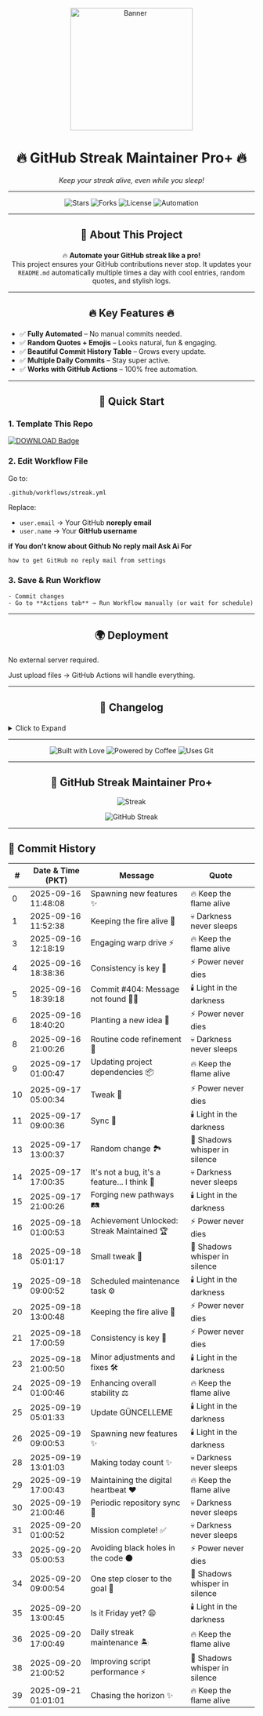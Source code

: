 <p align="center">
  <img src="https://media.giphy.com/media/Ju7l5y9osyymQ/giphy.gif" width="250" alt="Banner">
</p>

<h1 align="center">🔥 <strong>GitHub Streak Maintainer Pro+</strong> 🔥</h1>
<p align="center"><em>Keep your streak alive, even while you sleep!</em></p>

---

<p align="center">
  <img src="https://img.shields.io/github/stars/SaeedX302/Github-Streak-Maintainer?style=for-the-badge&logo=github" alt="Stars">
  <img src="https://img.shields.io/github/forks/SaeedX302/Github-Streak-Maintainer?style=for-the-badge&logo=git" alt="Forks">
  <img src="https://img.shields.io/github/license/SaeedX302/Github-Streak-Maintainer?style=for-the-badge&logo=apache" alt="License">
  <img src="https://img.shields.io/badge/Automation-100%25-brightgreen?style=for-the-badge&logo=github-actions" alt="Automation">
</p>

---

## <p align="center">📜 <strong>About This Project</strong></p>
<p align="center">
🔥 <strong>Automate your GitHub streak like a pro!</strong> <br>
This project ensures your GitHub contributions never stop. It updates your <code>README.md</code> automatically multiple times a day with cool entries, random quotes, and stylish logs. 
</p>

---

## <p align="center">🔥 <strong>Key Features</strong> 🔥</p>
- ✅ **Fully Automated** – No manual commits needed.
- ✅ **Random Quotes + Emojis** – Looks natural, fun & engaging.
- ✅ **Beautiful Commit History Table** – Grows every update.
- ✅ **Multiple Daily Commits** – Stay super active.
- ✅ **Works with GitHub Actions** – 100% free automation.

---

## <p align="center">🚀 <strong>Quick Start</strong></p>

###  1. Template This Repo  
<p>
<a href="https://github.com/new?template_name=Github-Streak-Maintainer&template_owner=saeedx302">
<img src="https://img.shields.io/badge/TEMPLATE-REPO-blue?style=for-the-badge&logo=github" alt="DOWNLOAD Badge">
</a>
</p>

###  2. Edit Workflow File  
Go to:

    .github/workflows/streak.yml

Replace:
- `user.email` → Your GitHub **noreply email**
- `user.name` → Your **GitHub username**


 <strong>if You don't know about Github No reply mail Ask Ai For </strong>

 
    how to get GitHub no reply mail from settings

###  3. Save & Run Workflow  
`- Commit changes`  
`- Go to **Actions tab** → Run Workflow manually (or wait for schedule)`
    
---

## <p align="center">🌍 <strong> Deployment </strong></p>

No external server required.

Just upload files → GitHub Actions will handle everything.



---

## <p align="center">📝 <strong>Changelog</strong></p>

<details>
<summary>Click to Expand</summary>v1.0 → Initial release with README auto-update feature.

v1.1 → Added random quotes + multiple commits daily.

v2.0 → Pro Design + Commit History Table + Stylish UI.


</details>

---

<p align="center">
  <img src="https://forthebadge.com/images/badges/built-with-love.svg" alt="Built with Love">
  <img src="https://forthebadge.com/images/badges/powered-by-coffee.svg" alt="Powered by Coffee">
  <img src="https://forthebadge.com/images/badges/uses-git.svg" alt="Uses Git">
</p>

---

<div align="center">
  
## 🚀 GitHub Streak Maintainer Pro+

![Streak](https://img.shields.io/badge/Streak-Active-brightgreen)

![GitHub Streak](https://streak-stats.demolab.com/?user=SaeedX302&theme=radical)

</div>

---

## 📅 Commit History
| # | Date & Time (PKT) | Message | Quote |
|---|--------------------|---------|-------|
| 0 | 2025-09-16 11:48:08 | Spawning new features ✨ | 🔥 Keep the flame alive |
| 1 | 2025-09-16 11:52:38 | Keeping the fire alive 🥀 | 💀 Darkness never sleeps |
| 3 | 2025-09-16 12:18:19 | Engaging warp drive ⚡ | 🔥 Keep the flame alive |
| 4 | 2025-09-16 18:38:36 | Consistency is key 🔑 | ⚡ Power never dies |
| 5 | 2025-09-16 18:39:18 | Commit #404: Message not found 🤷‍♂️ | 🕯️ Light in the darkness |
| 6 | 2025-09-16 18:40:20 | Planting a new idea 🌱 | ⚡ Power never dies |
| 8 | 2025-09-16 21:00:26 | Routine code refinement 🧹 | 💀 Darkness never sleeps |
| 9 | 2025-09-17 01:00:47 | Updating project dependencies 📦 | 🔥 Keep the flame alive |
| 10 | 2025-09-17 05:00:34 | Tweak 🔧 | ⚡ Power never dies |
| 11 | 2025-09-17 09:00:36 | Sync 🔄 | 🕯️ Light in the darkness |
| 13 | 2025-09-17 13:00:37 | Random change 🏞️ | 👻 Shadows whisper in silence |
| 14 | 2025-09-17 17:00:35 | It's not a bug, it's a feature... I think 🤔 | 💀 Darkness never sleeps |
| 15 | 2025-09-17 21:00:26 | Forging new pathways 🛤️ | 🕯️ Light in the darkness |
| 16 | 2025-09-18 01:00:53 | Achievement Unlocked: Streak Maintained 🏆 | ⚡ Power never dies |
| 18 | 2025-09-18 05:01:17 | Small tweak 🌳 | 👻 Shadows whisper in silence |
| 19 | 2025-09-18 09:00:52 | Scheduled maintenance task ⚙️ | 🕯️ Light in the darkness |
| 20 | 2025-09-18 13:00:48 | Keeping the fire alive 🥀 | ⚡ Power never dies |
| 21 | 2025-09-18 17:00:59 | Consistency is key 🔑 | ⚡ Power never dies |
| 23 | 2025-09-18 21:00:50 | Minor adjustments and fixes 🛠️ | 🕯️ Light in the darkness |
| 24 | 2025-09-19 01:00:46 | Enhancing overall stability ⚖️ | 🔥 Keep the flame alive |
| 25 | 2025-09-19 05:01:33 | Update  GÜNCELLEME | 🕯️ Light in the darkness |
| 26 | 2025-09-19 09:00:53 | Spawning new features ✨ | 🕯️ Light in the darkness |
| 28 | 2025-09-19 13:01:03 | Making today count ✨ | 💀 Darkness never sleeps |
| 29 | 2025-09-19 17:00:43 | Maintaining the digital heartbeat ❤️ | 🔥 Keep the flame alive |
| 30 | 2025-09-19 21:00:46 | Periodic repository sync 🔄 | 💀 Darkness never sleeps |
| 31 | 2025-09-20 01:00:52 | Mission complete! ✅ | 💀 Darkness never sleeps |
| 33 | 2025-09-20 05:00:53 | Avoiding black holes in the code ⚫ | ⚡ Power never dies |
| 34 | 2025-09-20 09:00:54 | One step closer to the goal 🎯 | 👻 Shadows whisper in silence |
| 35 | 2025-09-20 13:00:45 | Is it Friday yet? 😩 | 🕯️ Light in the darkness |
| 36 | 2025-09-20 17:00:49 | Daily streak maintenance 🏝️ | 🔥 Keep the flame alive |
| 38 | 2025-09-20 21:00:52 | Improving script performance ⚡ | 👻 Shadows whisper in silence |
| 39 | 2025-09-21 01:01:01 | Chasing the horizon ✨ | 🔥 Keep the flame alive |
